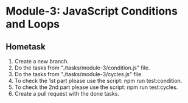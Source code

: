 # Module-3: JavaScript Conditions and Loops

## Hometask

1. Create a new branch.
2. Do the tasks from "./tasks/module-3/condition.js" file.
3. Do the tasks from "./tasks/module-3/cycles.js" file.
4. To check the 1st part please use the script: npm run test:condition.
5. To check the 2nd part please use the script: npm run test:cycles.
6. Create a pull request with the done tasks.
